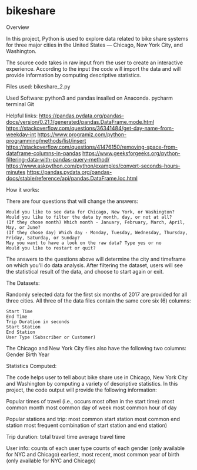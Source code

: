# bikeshare

Overview

In this project, Python is used to explore data related to bike share systems for three major cities in the United States — Chicago, New York City, and Washington.

The source code takes in raw input from the user to create an interactive experience.
According to the input the code will import the data and will provide information by computing descriptive statistics.

Files used:
    bikeshare_2.py

Used Software:
    python3 and pandas insalled on Anaconda.
    pycharm
    terminal
    Git

Helpful links:
    https://pandas.pydata.org/pandas-docs/version/0.21.1/generated/pandas.DataFrame.mode.html
    https://stackoverflow.com/questions/36341484/get-day-name-from-weekday-int
    https://www.programiz.com/python-programming/methods/list/insert
    https://stackoverflow.com/questions/41476150/removing-space-from-dataframe-columns-in-pandas
    https://www.geeksforgeeks.org/python-filtering-data-with-pandas-query-method/
    https://www.askpython.com/python/examples/convert-seconds-hours-minutes
    https://pandas.pydata.org/pandas-docs/stable/reference/api/pandas.DataFrame.loc.html

How it works:

There are four questions that will change the answers:

    Would you like to see data for Chicago, New York, or Washington?
    Would you like to filter the data by month, day, or not at all?
    (If they chose month) Which month - January, February, March, April, May, or June?
    (If they chose day) Which day - Monday, Tuesday, Wednesday, Thursday, Friday, Saturday, or Sunday?
    May you want to have a look on the raw data? Type yes or no
    Would you like to restart or quit?

The answers to the questions above will determine the city and timeframe on which you'll do data analysis. After filtering the dataset, users will see the statistical result of the data, and choose to start again or exit.

The Datasets:

Randomly selected data for the first six months of 2017 are provided for all three cities. All three of the data files contain the same core six (6) columns:

    Start Time
    End Time
    Trip Duration in seconds
    Start Station
    End Station
    User Type (Subscriber or Customer)

The Chicago and New York City files also have the following two columns:
    Gender
    Birth Year

Statistics Computed:

The code helps user to tell about bike share use in Chicago, New York City and Washington by computing a variety of descriptive statistics. In this project, the code output will provide the following information:

Popular times of travel (i.e., occurs most often in the start time):
    most common month
    most common day of week
    most common hour of day

Popular stations and trip:
    most common start station
    most common end station
    most frequent combination of start station and end station)

Trip duration:
    total travel time
    average travel time

User info:
    counts of each user type
    counts of each gender (only available for NYC and Chicago)
    earliest, most recent, most common year of birth (only available for NYC and Chicago)
